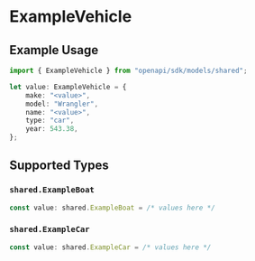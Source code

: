 # ExampleVehicle

## Example Usage

```typescript
import { ExampleVehicle } from "openapi/sdk/models/shared";

let value: ExampleVehicle = {
    make: "<value>",
    model: "Wrangler",
    name: "<value>",
    type: "car",
    year: 543.38,
};
```

## Supported Types

### `shared.ExampleBoat`

```typescript
const value: shared.ExampleBoat = /* values here */
```

### `shared.ExampleCar`

```typescript
const value: shared.ExampleCar = /* values here */
```

